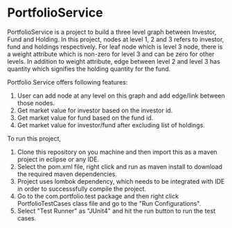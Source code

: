 # PortfolioService
 
PortfolioService is a project to build a three level graph between Investor, Fund and Holding. 
In this project, nodes at level 1, 2 and 3 refers to investor, fund and holdings respectively.
For leaf node which is level 3 node, there is a weight attribute which is non-zero for level 3 and can be zero for other levels.
In addition to weight attribute, edge between level 2 and level 3 has quantity which signifies the holding quantity for the fund.

Portfolio Service offers following features:
1. User can add node at any level on this graph and add edge/link between those nodes.
2. Get market value for investor based on the investor id.
3. Get market value for fund based on the fund id.
4. Get market value for investor/fund after excluding list of holdings.


To run this project, 
1. Clone this repository on you machine and then import this as a maven project in eclipse or any IDE.
2. Select the pom.xml file, right click and run as maven install to download the required maven dependencies.
3. Project uses lombok dependency, which needs to be integrated with IDE in order to successsfully compile the project.
4. Go to the com.portfolio.test package and then right click PortfolioTestCases class file and go to the "Run Configurations".
5. Select "Test Runner" as "JUnit4" and hit the run button to run the test cases.